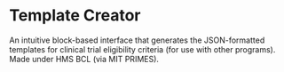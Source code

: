 # Template Creator

An intuitive block-based interface that generates the JSON-formatted templates for clinical trial eligibility criteria (for use with other programs). Made under HMS BCL (via MIT PRIMES).
